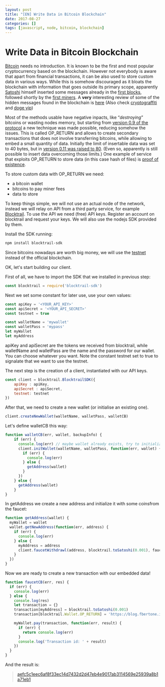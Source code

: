 ```yaml
---
layout: post
title: "[EN] Write Data in Bitcoin Blockchain"
date: 2017-08-27
categories: []
tags: [javascript, node, bitcoin, blockchain]
---
```


# Write Data in Bitcoin Blockchain

[Bitcoin](http://bitcoin.org) needs no introduction. It is known to be the first and most popular cryptocurrency based on the blockchain. However not everybody is aware that apart from financial transactions, it can be also used to store custom data in various ways. While this is somehow discouraged as it bloats the blockchain with information that goes outside its primary scope, apparently [Satoshi](https://en.bitcoin.it/wiki/Satoshi_Nakamoto) himself inserted some messages already in the [first blocks](https://bitcoinstrings.com/), followed shortly by the [first miners](https://bitcointalk.org/index.php?topic=38007.0). A **very** interesting review of some of the hidden messages found in the blockchain is [here](http://www.righto.com/2014/02/ascii-bernanke-wikileaks-photographs.html) (Also check [cryptograffiti](http://www.cryptograffiti.info/) and [doge yip](https://geo-gs.github.io/dogeyip/))

Most of the methods usable have negative inpacts, like “*destroying*” bitcoins or wasting nodes memory, but starting from [version 0.9 of the protocol](https://github.com/bitcoin/bitcoin/blob/57b34599b2deb179ff1bd97ffeab91ec9f904d85/doc/release-notes/release-notes-0.9.0.md#op_return-and-data-in-the-block-chain) a new technique was made possible, reducing somehow the issues. This is called OP_RETURN and allows to create secondary transactions that does not involve transferring bitcoins, while allowing to embed a small quantity of data. 
Initially the limit of insertable data was set to 40 bytes, but in [version 0.11 was raised to 80](https://github.com/bitcoin/bitcoin/blob/57b34599b2deb179ff1bd97ffeab91ec9f904d85/doc/release-notes/release-notes-0.11.0.md#block-and-transaction-handling). (Even so, apparently is still possible to insert data overcoming those limits.)
One example of service that exploits OP_RETURN to store data (in this case hash of files) is [proof of existence](https://proofofexistence.com/about).

To store custom data with OP_RETURN we need:

* a bitcoin wallet
* bitcoins to pay miner fees
* data to store

To keep things simple, we will not use an actual node of the network, instead we will relay on API from a third party service, for example [Blocktrail](https://www.blocktrail.com). To use the API we need (free) API keys. Register an account on blocktrail and request your keys. We will also use the nodejs SDK provided by them.

Install the SDK running:
```bash
npm install blocktrail-sdk
```

Since bitcoins nowadays are worth big money, we will use the [testnet](https://en.bitcoin.it/wiki/Testnet) instead of the official blockchain.

OK, let's start building our client.

First of all, we have to import the SDK that we installed in previous step:

```javascript
const blocktrail = require('blocktrail-sdk')
```

Next we set some constant for later use, use your own values:

```javascript
const apiKey = '<YOUR_API_KEY>'
const apiSecret = '<YOUR_API_SECRET>'
const testnet = true

const walletName = 'mywallet'
const walletPass = 'mypass'
let myWallet
let myAddress
```

apiKey and apiSecret are the tokens we received from blocktrail, while walletName and walletPass are the name and the password for our wallet. You can choose whatever you want. Note the constant testnet set to true to signalate that we want to use the testnet.

The next step is the creation of a client, instantiated with our API keys.

```javascript
const client = blocktrail.BlocktrailSDK({
    apiKey : apiKey,
    apiSecret : apiSecret,
    testnet: testnet
})
```

After that, we need to create a new wallet (or initialise an existing one).

```javascript
client.createNewWallet(walletName, walletPass, walletCB)
```

Let's define walletCB this way:

```javascript
function walletCB(err, wallet, backupInfo) {
    if (err) {
      console.log(err) // maybe wallet already exists, try to initialize it
      client.initWallet(walletName, walletPass, function(err, wallet) {
        if (err) {
          console.log(err)
        } else {
          getAddress(wallet)
        }
      })
    } else {
      getAddress(wallet)
    }
}
```

In getAddress we create a new address and initialize it with some coinsfrom the faucet:

```javascript
function getAddress(wallet) {
  myWallet = wallet
  wallet.getNewAddress(function(err, address) {
    if (err) {
      console.log(err)
    } else {
      myAddress = address
      client.faucetWithdrawl(address, blocktrail.toSatoshi(0.001), faucetCB)
    }
  })
}
```

Now we are ready to create a new transaction with our embedded data!

```javascript
function faucetCB(err, res) {
  if (err) {
    console.log(err)
  } else {
    console.log(res)
    let transaction = {}
    transaction[myAddress] = blocktrail.toSatoshi(0.001)
    transaction[blocktrail.Wallet.OP_RETURN] = 'https://blog.fbertone.it/2017/08/27/write-data-in-bitcoin-blockchain.html'

    myWallet.pay(transaction, function(err, result) {
      if (err) {
        return console.log(err)
      }
      console.log('Transaction id: ' + result)
    })
  }
}
```

And the result is: 

> [aefc5c1eec6af8f33ec14d7432d2d47eb4e9017ab3114569e25939a8b1a71eb1](https://www.blocktrail.com/tBTC/tx/aefc5c1eec6af8f33ec14d7432d2d47eb4e9017ab3114569e25939a8b1a71eb1#tx_messages)

